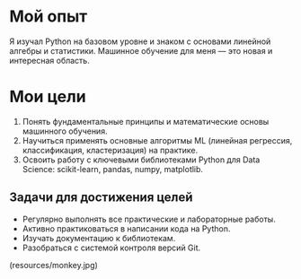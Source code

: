 # Мой опыт

Я изучал Python на базовом уровне и знаком с основами линейной алгебры и статистики. Машинное обучение для меня — это новая и интересная область.

# Мои цели

1.  Понять фундаментальные принципы и математические основы машинного обучения.
2.  Научиться применять основные алгоритмы ML (линейная регрессия, классификация, кластеризация) на практике.
3.  Освоить работу с ключевыми библиотеками Python для Data Science: scikit-learn, pandas, numpy, matplotlib.

## Задачи для достижения целей

*   Регулярно выполнять все практические и лабораторные работы.
*   Активно практиковаться в написании кода на Python.
*   Изучать документацию к библиотекам.
*   Разобраться с системой контроля версий Git.

(resources/monkey.jpg)

